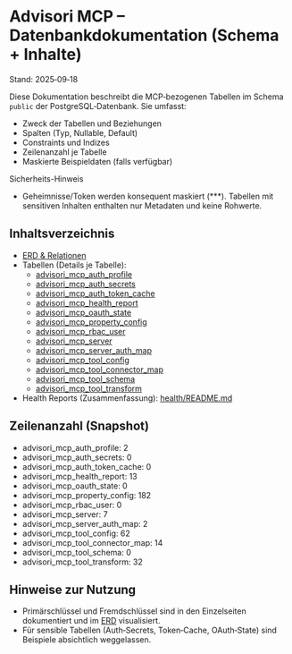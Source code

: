 # Advisori MCP – Datenbankdokumentation (Schema + Inhalte)

Stand: 2025‑09‑18

Diese Dokumentation beschreibt die MCP‑bezogenen Tabellen im Schema `public` der PostgreSQL‑Datenbank. Sie umfasst:
- Zweck der Tabellen und Beziehungen
- Spalten (Typ, Nullable, Default)
- Constraints und Indizes
- Zeilenanzahl je Tabelle
- Maskierte Beispieldaten (falls verfügbar)

Sicherheits-Hinweis
- Geheimnisse/Token werden konsequent maskiert (***). Tabellen mit sensitiven Inhalten enthalten nur Metadaten und keine Rohwerte.

## Inhaltsverzeichnis
- [ERD & Relationen](erd.md)
- Tabellen (Details je Tabelle):
  - [advisori_mcp_auth_profile](tables/advisori_mcp_auth_profile.md)
  - [advisori_mcp_auth_secrets](tables/advisori_mcp_auth_secrets.md)
  - [advisori_mcp_auth_token_cache](tables/advisori_mcp_auth_token_cache.md)
  - [advisori_mcp_health_report](tables/advisori_mcp_health_report.md)
  - [advisori_mcp_oauth_state](tables/advisori_mcp_oauth_state.md)
  - [advisori_mcp_property_config](tables/advisori_mcp_property_config.md)
  - [advisori_mcp_rbac_user](tables/advisori_mcp_rbac_user.md)
  - [advisori_mcp_server](tables/advisori_mcp_server.md)
  - [advisori_mcp_server_auth_map](tables/advisori_mcp_server_auth_map.md)
  - [advisori_mcp_tool_config](tables/advisori_mcp_tool_config.md)
  - [advisori_mcp_tool_connector_map](tables/advisori_mcp_tool_connector_map.md)
  - [advisori_mcp_tool_schema](tables/advisori_mcp_tool_schema.md)
  - [advisori_mcp_tool_transform](tables/advisori_mcp_tool_transform.md)
- Health Reports (Zusammenfassung): [health/README.md](health/README.md)

## Zeilenanzahl (Snapshot)
- advisori_mcp_auth_profile: 2
- advisori_mcp_auth_secrets: 0
- advisori_mcp_auth_token_cache: 0
- advisori_mcp_health_report: 13
- advisori_mcp_oauth_state: 0
- advisori_mcp_property_config: 182
- advisori_mcp_rbac_user: 0
- advisori_mcp_server: 7
- advisori_mcp_server_auth_map: 2
- advisori_mcp_tool_config: 62
- advisori_mcp_tool_connector_map: 14
- advisori_mcp_tool_schema: 0
- advisori_mcp_tool_transform: 32

## Hinweise zur Nutzung
- Primärschlüssel und Fremdschlüssel sind in den Einzelseiten dokumentiert und im [ERD](erd.md) visualisiert.
- Für sensible Tabellen (Auth‑Secrets, Token‑Cache, OAuth‑State) sind Beispiele absichtlich weggelassen.

